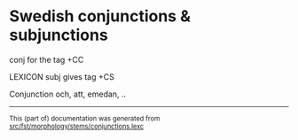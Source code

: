 # Swedish conjunctions & subjunctions

conj for the tag +CC

LEXICON subj gives tag +CS

Conjunction  och, att, emedan, ..

* * *

<small>This (part of) documentation was generated from [src/fst/morphology/stems/conjunctions.lexc](https://github.com/giellalt/lang-swe/blob/main/src/fst/morphology/stems/conjunctions.lexc)</small>
